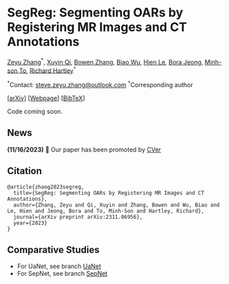 # SegReg: Segmenting OARs by Registering MR Images and CT Annotations

[Zeyu Zhang](https://steve-zeyu-zhang.github.io)<sup>*</sup>, [Xuyin Qi](https://www.linkedin.com/in/xuyin-q-29672524a/), [Bowen Zhang](https://www.adelaide.edu.au/directory/b.zhang), [Biao Wu](https://scholar.google.com/citations?user=Y3SBBWMAAAAJ&hl=en), [Hien Le](https://iconcancercentre.com.au/doctor/hien-le), [Bora Jeong](https://www.linkedin.com/in/bora-jeong-5a3177231/), [Minh-son To](https://www.flinders.edu.au/people/minhson.to), [Richard Hartley](https://users.cecs.anu.edu.au/~hartley/)<sup>†</sup>

<sup>*</sup>Contact: steve.zeyu.zhang@outlook.com     <sup>†</sup>Corresponding author

[[arXiv](https://arxiv.org/abs/2311.06956)] [[Webpage](https://steve-zeyu-zhang.github.io/SegReg/)] [[BibTeX](https://steve-zeyu-zhang.github.io/SegReg/webpage/scholar.html)]

Code coming soon.

## News

<b>(11/16/2023)</b> &#127881; Our paper has been promoted by <a href="https://wx.zsxq.com/mweb/views/topicdetail/topicdetail.html?topic_id=188418544524512&inviter_id=585252854845544&share_from=ShareToWechat&keyword=1499f4d11 ">CVer</a>

## Citation

```
@article{zhang2023segreg,
  title={SegReg: Segmenting OARs by Registering MR Images and CT Annotations},
  author={Zhang, Zeyu and Qi, Xuyin and Zhang, Bowen and Wu, Biao and Le, Hien and Jeong, Bora and To, Minh-Son and Hartley, Richard},
  journal={arXiv preprint arXiv:2311.06956},
  year={2023}
}
```

## Comparative Studies

- For UaNet, see branch [UaNet](https://github.com/steve-zeyu-zhang/SegReg/tree/UaNet)
- For SepNet, see branch [SepNet](https://github.com/steve-zeyu-zhang/SegReg/tree/SepNet)
